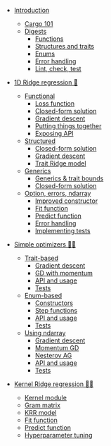 - [Introduction](INTRODUCTION.md)
    - [Cargo 101](CARGO_TUTORIAL.md)
    - [Digests]()
        - [Functions](digests/functions.md)
        - [Structures and traits]()
        - [Enums]()
        - [Error handling]()
        - [Lint, check, test]()

- [1D Ridge regression 🦀](ridge_regression_1d/README.md)
    - [Functional](ridge_regression_1d/functional_std/motivation.md)
        - [Loss function](ridge_regression_1d/functional_std/loss_function.md)
        - [Closed-form solution](ridge_regression_1d/functional_std/closed_form_solution.md)
        - [Gradient descent](ridge_regression_1d/functional_std/gradient_descent.md)
        - [Putting things together](ridge_regression_1d/functional_std/putting_things_together.md)
        - [Exposing API](ridge_regression_1d/functional_std/exposing_api.md)
    - [Structured](ridge_regression_1d/structured_std/motivation.md)
        - [Closed-form solution](ridge_regression_1d/structured_std/closed_form_solution.md)
        - [Gradient descent](ridge_regression_1d/structured_std/gradient_descent.md)
        - [Trait Ridge model](ridge_regression_1d/structured_std/traits.md)
    - [Generics](ridge_regression_1d/generics_std/motivation.md)
        - [Generics & trait bounds](ridge_regression_1d/generics_std/what_are_generics.md)
        - [Closed-form solution](ridge_regression_1d/generics_std/closed_form_solution.md)
    - [Option, errors, ndarray](ridge_regression_1d/structured_ndarray/motivation.md)
        - [Improved constructor](ridge_regression_1d/structured_ndarray/improved_constructor.md)
        - [Fit function](ridge_regression_1d/structured_ndarray/fit_function.md)
        - [Predict function](ridge_regression_1d/structured_ndarray/predict_function.md)
        - [Error handling](ridge_regression_1d/structured_ndarray/error_handling.md)
        - [Implementing tests](ridge_regression_1d/structured_ndarray/tests.md)
- [Simple optimizers 🦀🦀](simple_optimizers/README.md)
    - [Trait-based](simple_optimizers/traits_based_implementation.md)
        - [Gradient descent](simple_optimizers/traits/gradient_descent.md)
        - [GD with momentum](simple_optimizers/traits/momentum.md)
        - [API and usage](simple_optimizers/traits/api_and_usage.md)
        - [Tests](simple_optimizers/traits/tests.md)
    - [Enum-based](simple_optimizers/enum_based_implementation.md)
        - [Constructors](simple_optimizers/enums/constructor.md)
        - [Step functions](simple_optimizers/enums/step_functions.md)
        - [API and usage](simple_optimizers/enums/api_and_usage.md)
        - [Tests](simple_optimizers/enums/tests.md)
    - [Using ndarray](simple_optimizers/ndarray_based_implementation.md)
        - [Gradient descent](simple_optimizers/ndarray/gradient_descent.md)
        - [Momentum GD](simple_optimizers/ndarray/momentum.md)
        - [Nesterov AG](simple_optimizers/ndarray/nag.md)
        - [API and usage](simple_optimizers/ndarray/api_and_usage.md)
        - [Tests](simple_optimizers/ndarray/tests.md)
- [Kernel Ridge regression 🦀🦀](kernel_ridge_regression/README.md)
    - [Kernel module](kernel_ridge_regression/kernel_trait.md)
    - [Gram matrix](kernel_ridge_regression/gram_matrix.md)
    - [KRR model](kernel_ridge_regression/krr_model.md)
    - [Fit function](kernel_ridge_regression/krr_fit.md)
    - [Predict function](kernel_ridge_regression/krr_predict.md)
    - [Hyperparameter tuning](kernel_ridge_regression/hparams_tuning.md)